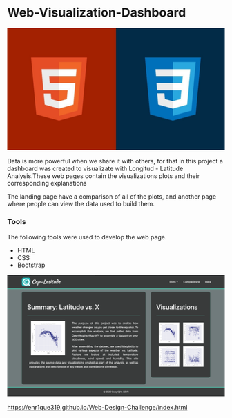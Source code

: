 # Web-Visualization-Dashboard

[![](img/htmlcss.jpg)]()  

Data is more powerful when we share it with others, for that in this project a dashboard was created to visualizate with Longitud - Latitude Analysis.These web pages contain the visualizations plots and their corresponding explanations

The landing page have a comparison of all of the plots, and another page where people can view the data used to build them.

### Tools

The following tools were used to develop the web page.

+ HTML
+ CSS
+ Bootstrap

[![](img/1.png)]()  


https://enr1que319.github.io/Web-Design-Challenge/index.html
